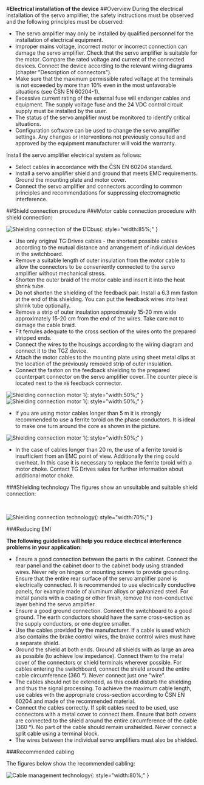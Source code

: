 #**Electrical installation of the device**
##Overview
During the electrical installation of the servo amplifier, the safety instructions must be observed and the following principles must be observed:

- The servo amplifier may only be installed by qualified personnel for the installation of electrical equipment.
- Improper mains voltage, incorrect motor or incorrect connection can damage the servo amplifier. Check that the servo amplifier is suitable for the motor. Compare the rated voltage and current of the connected devices. Connect the device according to the relevant wiring diagrams (chapter "Description of connectors").
- Make sure that the maximum permissible rated voltage at the terminals is not exceeded by more than 10% even in the most unfavorable situations (see ČSN EN 60204-1).
- Excessive current rating of the external fuse will endanger cables and equipment. The supply voltage fuse and the 24 VDC control circuit supply must be installed by the user.
- The status of the servo amplifier must be monitored to identify critical situations.
- Configuration software can be used to change the servo amplifier settings. Any changes or interventions not previously consulted and approved by the equipment manufacturer will void the warranty.

Install the servo amplifier electrical system as follows:

- Select cables in accordance with the ČSN EN 60204 standard.
- Install a servo amplifier shield and ground that meets EMC requirements. Ground the mounting plate and motor cover.
- Connect the servo amplifier and connectors according to common principles and recommendations for suppressing electromagnetic interference.

##Shield connection procedure
###Motor cable connection procedure with shield connection: 

![Shielding connection of the DCbus](../../../../source/img/TGZ-S-230_shielding2.webp){: style="width:85%;" }

- Use only original TG Drives cables - the shortest possible cables according to the mutual distance and arrangement of individual devices in the switchboard.
- Remove a suitable length of outer insulation from the motor cable to allow the connectors to be conveniently connected to the servo amplifier without mechanical stress.
- Shorten the outer braid of the motor cable and insert it into the heat shrink tube.
- Do not shorten the shielding of the feedback pair. Install a 6.3 mm faston at the end of this shielding.
  You can put the feedback wires into heat shrink tube optionally.
- Remove a strip of outer insulation approximately 15-20 mm wide approximately 15-20 cm from the end of the wires.
  Take care not to damage the cable braid.
- Fit ferrules adequate to the cross section of the wires onto the prepared stripped ends.
- Connect the wires to the housings according to the wiring diagram and connect it to the TGZ device.
- Attach the motor cables to the mounting plate using sheet metal clips at the location of the previously removed strip of outer insulation.
- Connect the faston on the feedback shielding to the prepared counterpart connector on the servo amplifier cover.
  The counter piece is located next to the `X6` feedback connector.

![Shielding connection motor 1](../../../../source/img/TGZ-S-230_shielding3.webp){: style="width:50%;" }
![Shielding connection motor 1](../../../../source/img/TGZ-S-230_shielding4.webp){: style="width:50%;" }

- If you are using motor cables longer than 5 m it is strongly recommended to use a ferrite toroid on the phase conductors.
  It is ideal to make one turn around the core as shown in the picture.

![Shielding connection motor 1](../../../../source/img/TGZ-D-320-10_15_shielding4.webp){: style="width:50%;" }

- In the case of cables longer than 20 m, the use of a ferrite toroid is insufficient from an EMC point of view.
  Additionally the ring could overheat.
  In this case it is necessary to replace the ferrite toroid with a motor choke.
  Contact TG Drives sales for further information about additional motor choke.

###Shielding technology
The figures show an unsuitable and suitable shield connection:

<br>

![Shielding connection technology](../../../../source/img/cableShielding4.en.png){: style="width:70%;" }

###Reducing EMI

**The following guidelines will help you reduce electrical interference problems in your application:**

- Ensure a good connection between the parts in the cabinet. Connect the rear panel and the cabinet door to the cabinet body using stranded wires. Never rely on hinges or mounting screws to provide grounding. Ensure that the entire rear surface of the servo amplifier panel is electrically connected. It is recommended to use electrically conductive panels, for example made of aluminum alloys or galvanized steel. For metal panels with a coating or other finish, remove the non-conductive layer behind the servo amplifier.
- Ensure a good ground connection. Connect the switchboard to a good ground. The earth conductors should have the same cross-section as the supply conductors, or one degree smaller.
- Use the cables provided by the manufacturer. If a cable is used which also contains the brake control wires, the brake control wires must have a separate shield.
- Ground the shield at both ends. Ground all shields with as large an area as possible (to achieve low impedance). Connect them to the metal cover of the connectors or shield terminals wherever possible. For cables entering the switchboard, connect the shield around the entire cable circumference (360 °). Never connect just one "wire".
- The cables should not be extended, as this could disturb the shielding and thus the signal processing. To achieve the maximum cable length, use cables with the appropriate cross-section according to ČSN EN 60204 and made of the recommended material.
- Connect the cables correctly. If split cables need to be used, use connectors with a metal cover to connect them. Ensure that both covers are connected to the shield around the entire circumference of the cable (360 °). No part of the cable should remain unshielded. Never connect a split cable using a terminal block.
- The wires between the individual servo amplifiers must also be shielded.

###Recommended cabling

The figures below show the recommended cabling:

![Cable management technology](../../../../source/img/cableMan.en.png){: style="width:80%;" }